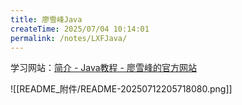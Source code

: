 ```yaml
---
title: 廖雪峰Java
createTime: 2025/07/04 10:14:01
permalink: /notes/LXFJava/
---
```


学习网站：[简介 - Java教程 - 廖雪峰的官方网站](https://liaoxuefeng.com/books/java/introduction/index.html)

![[README_附件/README-20250712205718080.png]]